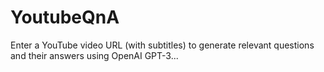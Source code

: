 # YoutubeQnA
Enter a YouTube video URL (with subtitles) to generate relevant questions and their answers using OpenAI GPT-3...